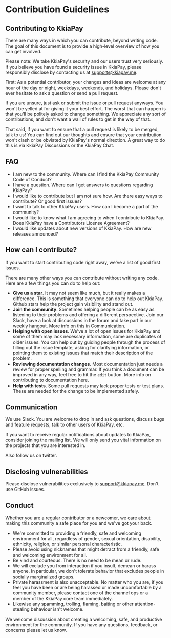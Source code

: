 # Contribution Guidelines

## Contributing to KkiaPay

There are many ways in which you can contribute, beyond writing code. The goal of this document is to provide a high-level overview of how you can get involved.

Please note: We take KkiaPay's security and our users trust very seriously. If you believe you have found a security issue in KkiaPay, please responsibly disclose by contacting us at support@kkiapay.me.

First: As a potential contributor, your changes and ideas are welcome at any hour of the day or night, weekdays, weekends, and holidays. Please don't ever hesitate to ask a question or send a pull request.

If you are unsure, just ask or submit the issue or pull request anyways. You won't be yelled at for giving it your best effort. The worst that can happen is that you'll be politely asked to change something. We appreciate any sort of contributions, and don't want a wall of rules to get in the way of that.

That said, if you want to ensure that a pull request is likely to be merged, talk to us! You can find out our thoughts and ensure that your contribution won't clash or be obviated by KkiaPay's normal direction. A great way to do this is via KkiaPay Discussions or the KkiaPay Chat.

## FAQ

* I am new to the community. Where can I find the KkiaPay Community Code of Conduct?
* I have a question. Where can I get answers to questions regarding KkiaPay?
* I would like to contribute but I am not sure how. Are there easy ways to contribute? Or good first issues?
* I want to talk to other KkiaPay users. How can I become a part of the community?
* I would like to know what I am agreeing to when I contribute to KkiaPay. Does KkiaPay have a Contributors License Agreement?
* I would like updates about new versions of KkiaPay. How are new releases announced?

## How can I contribute?

If you want to start contributing code right away, we've a list of good first issues.

There are many other ways you can contribute without writing any code. Here are a few things you can do to help out:

* **Give us a star**. It may not seem like much, but it really makes a difference. This is something that everyone can do to help out KkiaPay. Github stars help the project gain visibility and stand out.
* **Join the community**. Sometimes helping people can be as easy as listening to their problems and offering a different perspective. Join our Slack, have a look at discussions in the forum and take part in our weekly hangout. More info on this in Communication.
* **Helping with open issues**. We've a lot of open issues for KkiaPay and some of them may lack necessary information, some are duplicates of older issues. You can help out by guiding people through the process of filling out the issue template, asking for clarifying information, or pointing them to existing issues that match their description of the problem.
* **Reviewing documentation changes**. Most documentation just needs a review for proper spelling and grammar. If you think a document can be improved in any way, feel free to hit the `edit` button. More info on contributing to documentation here.
* **Help with tests**. Some pull requests may lack proper tests or test plans. These are needed for the change to be implemented safely.

## Communication

We use Slack. You are welcome to drop in and ask questions, discuss bugs and feature requests, talk to other users of KkiaPay, etc.

If you want to receive regular notifications about updates to KkiaPay, consider joining the mailing list. We will only send you vital information on the projects that you are interested in.

Also follow us on twitter.

## Disclosing vulnerabilities

Please disclose vulnerabilities exclusively to support@kkiapay.me. Don't use GitHub issues.

## Conduct

Whether you are a regular contributor or a newcomer, we care about making this community a safe place for you and we've got your back.

* We're committed to providing a friendly, safe and welcoming environment for all, regardless of gender, sexual orientation, disability, ethnicity, religion, or similar personal characteristic.
* Please avoid using nicknames that might detract from a friendly, safe and welcoming environment for all.
* Be kind and courteous. There is no need to be mean or rude.
* We will exclude you from interaction if you insult, demean or harass anyone. In particular, we don't tolerate behavior that excludes people in socially marginalized groups.
* Private harassment is also unacceptable. No matter who you are, if you feel you have been or are being harassed or made uncomfortable by a community member, please contact one of the channel ops or a member of the KkiaPay core team immediately.
* Likewise any spamming, trolling, flaming, baiting or other attention-stealing behaviour isn't welcome.

We welcome discussion about creating a welcoming, safe, and productive environment for the community. If you have any questions, feedback, or concerns please let us know.
